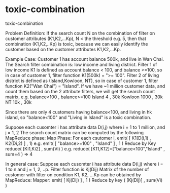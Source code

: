 # toxic-combination
toxic-combination

Problem Definition: If the search count N on the combination of filter on customer attributes (K1,K2,...Kp), N < the threshold e.g. 5, then that combination (K1,K2,..Kp) is toxic, because we can easily identify the customer based on the customer attributes K1,K2,...Kp.


Example Case:
Customer 1 has account balance 500k, and live in Wan Chai.  The Search filter combination is: low income and living district.
Filter 1 of low income K1 is defined as account balance < 100, and balance >=100, so in case of customer 1, filter function K1(500k) = ">= 100".
Filter 2 of living district is defined as (Island,Kowloon, NT), so in case of customer 1, filter function K2("Wan Chai") = "Island".
If we have ~1 million customer data, and count them based on the 2 attribute filters, we will get the search count matrix, e.g.
          balance<100 , balance>=100
Island      4         ,     30k
Kowloon     1000      ,     30k
NT          10k       ,     30k

Since there are only 4 customers having balance<100, and living in hk island, so "balance<100" and "Living in Island" is a toxic combination.




Suppose each cusomter i has attribute data D(i,j) where i = 1 to 1 million, and j = 1, 2
The search count matrix can be computed by the following MapReduce phase:
Map Phase:
    For each csutomer i, emit( [ K1(D(i,1) , K2(Di,2) ] , 1)
    e.g. emit( [ "balance>=100" , "Island" ] , 1 )
Reduce by Key
    reduce( [Ki1,Ki2] , sum(Vi) )
    e.g. reduce( [K11,K12]=["balance<100","Island" , sum=4 ) => 4

In general case:
Suppose each cusomter i has attribute data D(i,j) where i = 1 to n and j = 1, 2, ..p.
Filter function is Kj(Dij) 
Matrix of the number of customer with filter on condition K1, K2, ...Kp can be obtained by MapReduce:
Mapper: emit( [ Kj(Dij) ] , 1 )
Reduce by key ( [Kj(Dij)] , sum(Vi) )
